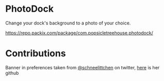 # PhotoDock

Change your dock's background to a photo of your choice.

https://repo.packix.com/package/com.popsicletreehouse.photodock/

# Contributions

Banner in preferences taken from [@schneelittchen](https://twitter.com/schneelittchen) on twitter, [here](https://github.com/schneelittchen) is her github
